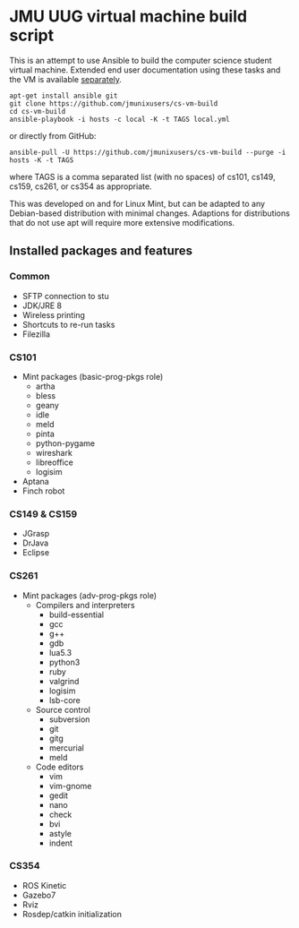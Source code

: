 # JMU UUG virtual machine build script
This is an attempt to use Ansible to build the computer science student
virtual machine. Extended end user documentation using these tasks and the VM
is available [separately](https://jmunixusers.github.io/presentations/welcome-to-vm.html).

```
apt-get install ansible git
git clone https://github.com/jmunixusers/cs-vm-build
cd cs-vm-build
ansible-playbook -i hosts -c local -K -t TAGS local.yml
```
or directly from GitHub:

```
ansible-pull -U https://github.com/jmunixusers/cs-vm-build --purge -i hosts -K -t TAGS
```
where TAGS is a comma separated list (with no spaces) of
cs101, cs149, cs159, cs261, or cs354 as appropriate.

This was developed on and for Linux Mint, but can be adapted to any Debian-based
distribution with minimal changes. Adaptions for distributions that do not use
apt will require more extensive modifications.

## Installed packages and features

### Common
* SFTP connection to stu
* JDK/JRE 8
* Wireless printing
* Shortcuts to re-run tasks
* Filezilla

### CS101
* Mint packages (basic-prog-pkgs role)
  * artha
  * bless
  * geany
  * idle
  * meld
  * pinta
  * python-pygame
  * wireshark
  * libreoffice
  * logisim
* Aptana
* Finch robot

### CS149 & CS159
* JGrasp
* DrJava
* Eclipse

### CS261
* Mint packages (adv-prog-pkgs role)
  * Compilers and interpreters
    * build-essential
    * gcc
    * g++
    * gdb
    * lua5.3
    * python3
    * ruby
    * valgrind
    * logisim
    * lsb-core
  * Source control
    * subversion
    * git
    * gitg
    * mercurial
    * meld
  * Code editors
    * vim
    * vim-gnome
    * gedit
    * nano
    * check
    * bvi
    * astyle
    * indent

### CS354
* ROS Kinetic
* Gazebo7
* Rviz
* Rosdep/catkin initialization
